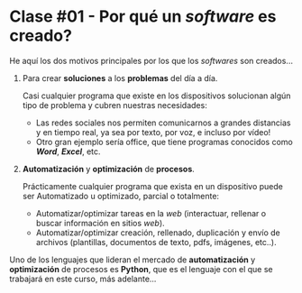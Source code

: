 # Clase \#01 - Por qué un _software_ es creado?
He aquí los dos motivos principales por los que los _softwares_ son creados...
1. Para crear **soluciones** a los **problemas** del día a día.

    Casi cualquier programa que existe en los dispositivos solucionan algún tipo de problema y cubren nuestras necesidades:
      * Las redes sociales nos permiten comunicarnos a grandes distancias y en tiempo real, ya sea por texto, por voz, e incluso por vídeo!
      * Otro gran ejemplo sería office, que tiene programas conocidos como ***Word***, ***Excel***, etc.

1. **Automatización** y **optimización** de **procesos**.

    Prácticamente cualquier programa que exista en un dispositivo puede ser Automatizado u optimizado, parcial o totalmente:
      * Automatizar/optimizar tareas en la _web_ \(interactuar, rellenar o buscar información en sitios _web_\).
      * Automatizar/optimizar creación, rellenado, duplicación y envío de archivos \(plantillas, documentos de texto, pdfs, imágenes, etc..\).

Uno de los lenguajes que lideran el mercado de **automatización** y **optimización** de procesos es **Python**, que es el lenguaje con el que se trabajará en este curso, más adelante...
